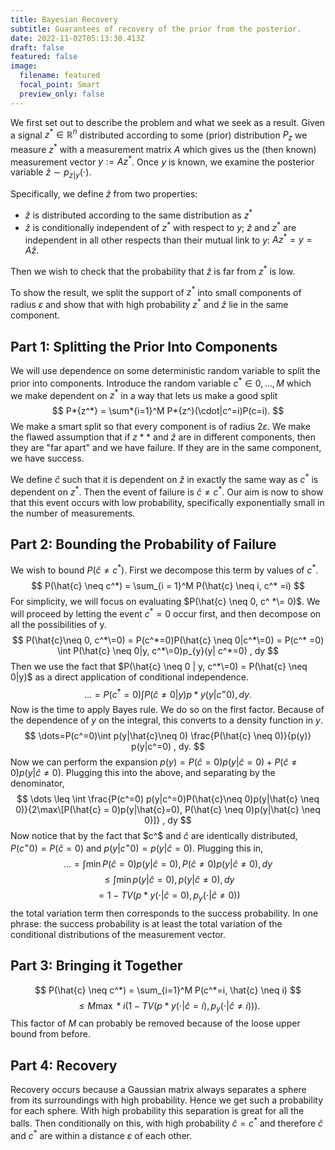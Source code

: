 ```yaml
---
title: Bayesian Recovery
subtitle: Guarantees of recovery of the prior from the posterior.
date: 2022-11-02T05:13:30.413Z
draft: false
featured: false
image:
  filename: featured
  focal_point: Smart
  preview_only: false
---
```

We first set out to describe the problem and what we seek as a result. Given a signal $z^ *\in \mathbb{R}^n$ distributed according to some (prior) distribution $P_{z}$ we measure $z^*$ with a measurement matrix $A$ which gives us the (then known) measurement vector $y:= Az^*$. Once $y$ is known, we examine the posterior variable $\hat{z} \sim p_{z|y}(\cdot)$. 

Specifically, we define $\hat{z}$ from two properties:

* $\hat{z}$ is distributed according to the same distribution as $z^*$
* $\hat{z}$ is conditionally independent of $z^*$ with respect to $y$;  $\hat{z}$ and $z^*$ are independent in all other respects than their mutual link to $y$: $Az^*=y=A\hat{z}$.

Then we wish to check that the probability that $\hat{z}$ is far from $z^*$ is low. 

To show the result, we split the support of  $z^*$ into small components of radius $\varepsilon$ and show that with high probability $z^*$ and $\hat{z}$ lie in the same component.

## Part 1: Splitting the Prior Into Components

We will use dependence on some deterministic random variable to split the prior into components. Introduce the random variable $c^ *\in { 0,\dots,M }$ which we make dependent on $z^*$ in a way that lets us make a good split
$$
P*{z^*} = \sum*{i=1}^M P*{z^}(\cdot|c^=i)P(c=i).
$$
We make a smart split so that every component is of radius $2\varepsilon$. We make the flawed assumption that if $z*{*}$ and $\hat{z}$ are in different components, then they are "far apart" and we have failure. If they are in the same component, we have success.

We define $\hat{c}$ such that it is dependent on $\hat{z}$ in exactly the same way as $c^*$ is dependent on $z^*$. Then the event of failure is ${\hat{c} \neq c^*}$. Our aim is now to show that this event occurs with low probability, specifically exponentially small in the number of measurements.

## Part 2: Bounding the Probability of Failure

We wish to bound $P(\hat{c} \neq c^*)$. First we decompose this term by values of $c^*$.
$$
P(\hat{c} \neq c^*) = \sum_{i = 1}^M P(\hat{c} \neq i, c^* =i)
$$
For simplicity, we will focus on evaluating $P(\hat{c} \neq 0, c^ *\= 0)$. We will proceed by letting the event ${ c^* = 0 }$ occur first, and then decompose on all the possibilities of y.
$$
P(\hat{c}\neq 0, c^*\=0) = P(c^*=0)P(\hat{c} \neq 0|c^*\=0) = P(c^* =0) \int P(\hat{c} \neq 0|y, c^*\=0)p_{y}(y| c^*=0) , dy
$$
Then we use the fact that $P(\hat{c} \neq 0 | y, c^*\=0) = P(\hat{c} \neq 0|y)$ as a direct application of conditional independence.
$$
\dots = P(c^* =0) \int P(\hat{c} \neq 0|y)p*{y}(y|c^=0) , dy.
$$
Now is the time to apply Bayes rule. We do so on the first factor. Because of the dependence of $y$ on the integral, this converts to a density function in $y$.
$$
\dots=P(c^=0)\int p(y|\hat{c}\neq 0) \frac{P(\hat{c} \neq 0)}{p(y)} p(y|c^=0) , dy.
$$
Now we can perform the expansion $p(y) = P(\hat{c}=0)p(y|\hat{c}=0) + P(\hat{c} \neq 0)p(y|\hat{c}\neq 0)$. Plugging this into the above, and separating by the denominator,
$$
\dots \leq \int \frac{P(c^=0) p(y|c^=0)P(\hat{c}\neq 0)p(y|\hat{c} \neq 0)}{2\max\[P(\hat{c} = 0)p(y|\hat{c}=0), P(\hat{c} \neq 0)p(y|\hat{c} \neq 0)]} , dy
$$
Now notice that by the fact that $c^$ and $\hat{c}$ are identically distributed, $P(c^=0) = P(\hat{c}=0)$ and $p(y|c^=0) = p(y|\hat{c}=0)$. Plugging this in,
$$
\dots = \int \min{P(\hat{c}=0)p(y|\hat{c}=0), P(\hat{c}\neq 0)p(y|\hat{c} \neq 0)} , dy 
$$
$$
\leq \int \min{p(y|\hat{c}=0),p(y|\hat{c}\neq 0)} , dy
$$
$$
=1 - TV(p*{y}(\cdot|\hat{c}=0), p_{y}(\cdot|\hat{c} \neq 0))
$$
the total variation term then corresponds to the success probability. In one phrase: the success probability is at least the total variation of the conditional distributions of the measurement vector.

## Part 3: Bringing it Together

$$
P(\hat{c} \neq c^*) = \sum_{i=1}^M P(c^*=i, \hat{c} \neq i)
$$
$$
\leq M \max*{i}(1-TV(p*{y}(\cdot|\hat{c}=i), p_{y}(\cdot|\hat{c} \neq i))).
$$
This factor of $M$ can probably be removed because of the loose upper bound from before.

## Part 4: Recovery

Recovery occurs because a Gaussian matrix always separates a sphere from its surroundings with high probability. Hence we get such a probability for each sphere. With high probability this separation is great for all the balls. Then conditionally on this, with high probability $\hat{c} = c^*$ and therefore $\hat{c}$ and $c^*$ are within a distance $\varepsilon$ of each other.